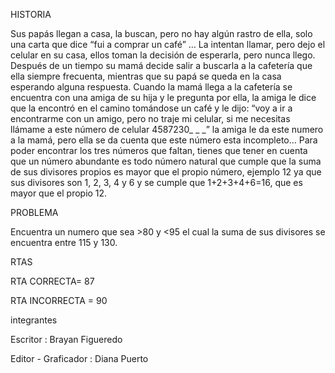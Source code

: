 HISTORIA 

Sus papás llegan a casa, la buscan, pero no hay algún rastro de ella, solo una carta que dice “fui a comprar un café” … La intentan llamar, pero dejo el celular en su casa, ellos toman la decisión de esperarla, pero nunca llego.
Después de un tiempo su mamá decide salir a buscarla a la cafetería que ella siempre frecuenta, mientras que su papá se queda en la casa esperando alguna respuesta.
Cuando la mamá llega a la cafetería se encuentra con una amiga de su hija y le pregunta por ella, la amiga le dice que la encontró en el camino tomándose un café y le dijo: “voy a ir a encontrarme con un amigo, pero no traje mi celular, si me necesitas llámame a este número de celular 4587230_ _ _” la amiga le da este numero a la mamá, pero ella se da cuenta que este número esta incompleto…
Para poder encontrar los tres números que faltan, tienes que tener en cuenta que un número abundante es todo número natural que cumple que la suma de sus divisores propios es mayor que el propio número, ejemplo 12 ya que sus divisores son 1, 2, 3, 4 y 6 y se cumple que 1+2+3+4+6=16, que es mayor que el propio 12.


PROBLEMA

Encuentra un numero que sea >80 y <95 el cual la suma de sus divisores se encuentra entre 115 y 130.

RTAS

RTA CORRECTA= 87

RTA INCORRECTA = 90

integrantes

Escritor : Brayan Figueredo 

Editor - Graficador : Diana Puerto 
